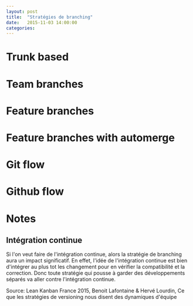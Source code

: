 ```yaml
---
layout: post
title:  "Stratégies de branching"
date:   2015-11-03 14:00:00
categories:
---
```



# Trunk based

# Team branches

# Feature branches

# Feature branches with automerge

# Git flow

# Github flow



# Notes

## Intégration continue

Si l'on veut faire de l'intégration continue, alors la stratégie de branching aura un impact significatif. En effet, l'idée de l'intégration continue est bien d'intégrer au plus tot les changement pour en vérifier la compatibilité et la correction. Donc toute stratégie qui pousse à garder des développements séparés va aller contre l'intégration continue.


Source: Lean Kanban France 2015, Benoit Lafontaine & Hervé Lourdin, Ce que les stratégies de versioning nous disent des dynamiques d'équipe